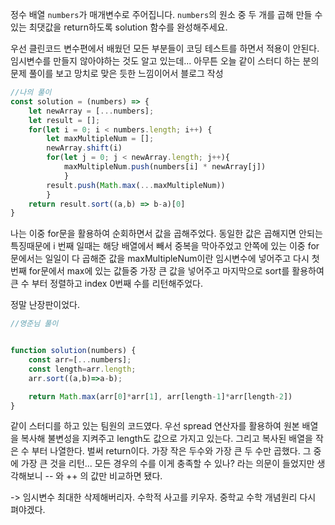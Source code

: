 ---
---

정수 배열 `numbers`가 매개변수로 주어집니다. `numbers`의 원소 중 두 개를 곱해 만들 수 있는 최댓값을 return하도록 solution 함수를 완성해주세요.

우선 클린코드 변수편에서 배웠던 모든 부분들이 코딩 테스트를 하면서 적용이 안된다. 임시변수를 만들지 않아야하는 것도 알고 있는데...  아무튼 오늘 같이 스터디 하는 분의 문제 풀이를 보고 망치로 맞은 듯한 느낌이어서 블로그 작성


```js
//나의 풀이
const solution = (numbers) => {
    let newArray = [...numbers];
    let result = [];
    for(let i = 0; i < numbers.length; i++) {
        let maxMultipleNum = [];
        newArray.shift(i)
        for(let j = 0; j < newArray.length; j++){
            maxMultipleNum.push(numbers[i] * newArray[j])
            }
        result.push(Math.max(...maxMultipleNum))
        }
    return result.sort((a,b) => b-a)[0]
}
```

나는 이중 for문을 활용하여 순회하면서 값을 곱해주었다. 동일한 값은 곱해지면 안되는 특징때문에 i 번째 일때는 해당 배열에서 빼서 중복을 막아주었고 안쪽에 있는 이중 for 문에서는 일일이 다 곱해준 값을 maxMultipleNum이란 임시변수에 넣어주고 다시 첫번째 for문에서 max에 있는 값들중 가장 큰 값을 넣어주고 마지막으로 sort를 활용하여 큰 수 부터 정렬하고 index 0번째 수를 리턴해주었다.

정말 난장판이었다. 


```js
//영준님 풀이


function solution(numbers) {
    const arr=[...numbers];
    const length=arr.length;
    arr.sort((a,b)=>a-b);

    return Math.max(arr[0]*arr[1], arr[length-1]*arr[length-2])
}
```

같이 스터디를 하고 있는 팀원의 코드였다. 우선 spread 연산자를 활용하여 원본 배열을 복사해 불변성을 지켜주고 length도 값으로 가지고 있는다. 그리고 복사된 배열을 작은 수 부터 나열한다. 벌써 return이다. 가장 작은 두수와 가장 큰 두 수만 곱했다. 그 중에 가장 큰 것을 리턴... 모든 경우의 수를 이게 충족할 수 있나? 라는 의문이 들었지만 생각해보니 -- 와 ++ 의 값만 비교하면 됐다.

-> 임시변수 최대한 삭제해버리자. 수학적 사고를 키우자. 중학교 수학 개념원리 다시 펴야겠다. 
